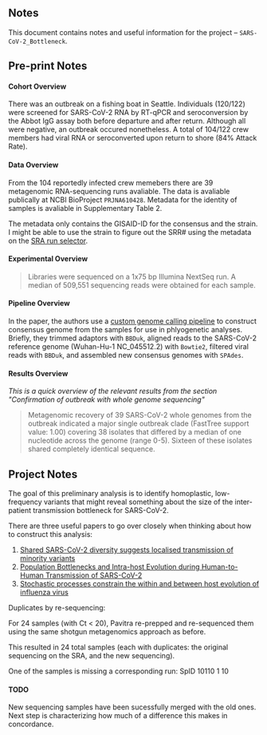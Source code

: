 ## Notes

This document contains notes and useful information for the project – `SARS-CoV-2_Bottleneck`.

## Pre-print Notes

#### Cohort Overview

There was an outbreak on a fishing boat in Seattle. Individuals (120/122) were screened for SARS-CoV-2 RNA by RT-qPCR and seroconversion by the Abbot IgG assay both before departure and after return. Although all were negative, an outbreak occured nonetheless. A total of 104/122 crew members had viral RNA or seroconverted upon return to shore (84% Attack Rate). 

#### Data Overview 

From the 104 reportedly infected crew memebers there are 39 metagenomic RNA-sequencing runs avaliable. The data is avaliable publically at NCBI BioProject `PRJNA610428`. Metadata for the identity of samples is avaliable in Supplementary Table 2.

The metadata only contains the GISAID-ID for the consensus and the strain. I might be able to use the strain to figure out the SRR# using the metadata on the [SRA run selector](https://www.ncbi.nlm.nih.gov/Traces/study/?query_key=2&WebEnv=MCID_5f344f743a76fab9ab22e42b&o=acc_s%3Aa). 

#### Experimental Overview 

> Libraries were sequenced on a 1x75 bp Illumina NextSeq run. A median of 509,551 sequencing reads were obtained for each sample.

#### Pipeline Overview

In the paper, the authors use a [custom genome calling pipeline](https://github.com/proychou/hCoV19) to construct consensus genome from the samples for use in phlyogenetic analyses. Briefly, they trimmed adaptors with `BBDuk`, aligned reads to the SARS-CoV-2 reference genome (Wuhan-Hu-1 NC_045512.2) with `Bowtie2`, filtered viral reads with `BBDuk`, and assembled new consensus genomes with `SPAdes`. 

#### Results Overview

*This is a quick overview of the relevant results from the section "Confirmation of outbreak with whole genome sequencing"*

> Metagenomic recovery of 39 SARS-CoV-2 whole genomes from the outbreak indicated a major single outbreak clade (FastTree support value: 1.00) covering 38 isolates that differed by a median of one nucleotide across the genome (range 0-5). Sixteen of these isolates shared completely identical sequence.

## Project Notes

The goal of this preliminary analysis is to identify homoplastic, low-frequency variants that might reveal something about the size of the inter-patient transmission bottleneck for SARS-CoV-2. 

There are three useful papers to go over closely when thinking about how to construct this analysis: 

1. [Shared SARS-CoV-2 diversity suggests localised transmission of minority variants](https://doi.org/10.1101/2020.05.28.118992)
2. [Population Bottlenecks and Intra-host Evolution during Human-to-Human Transmission of SARS-CoV-2](https://doi.org/10.1101/2020.06.26.173203)
3. [Stochastic processes constrain the within and between host evolution of influenza virus](https://doi.org/10.7554/eLife.35962)

Duplicates by re-sequencing: 

For 24 samples (with Ct < 20),  Pavitra re-prepped and re-sequenced them using the same shotgun metagenomics approach as before. 

This resulted in 24 total samples (each with duplicates: the original sequencing on the SRA, and the new sequencing). 

One of the samples is missing a corresponding run: SpID 10110 1 10

#### TODO

New sequencing samples have been sucessfully merged with the old ones. Next step is characterizing how much of a difference this makes in concordance. 
